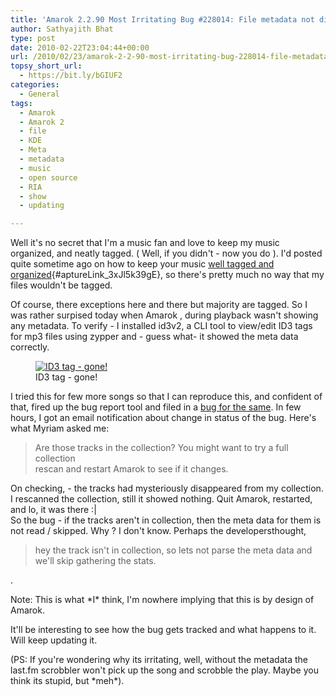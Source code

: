 ```yaml
---
title: 'Amarok 2.2.90 Most Irritating Bug #228014: File metadata not displayed If File Is Not Present In Collection'
author: Sathyajith Bhat
type: post
date: 2010-02-22T23:04:44+00:00
url: /2010/02/23/amarok-2-2-90-most-irritating-bug-228014-file-metadata-not-displayed-if-file-is-not-present-in-collection/
topsy_short_url:
  - https://bit.ly/bGIUF2
categories:
  - General
tags:
  - Amarok
  - Amarok 2
  - file
  - KDE
  - Meta
  - metadata
  - music
  - open source
  - RIA
  - show
  - updating

---
```

Well it's no secret that I'm a music fan and love to keep my music organized, and neatly tagged. ( Well, if you didn't - now you do ). I'd posted quite sometime ago on how to keep your music [well tagged and organized][1]{#aptureLink_3xJl5k39gE}, so there's pretty much no way that my files wouldn't be tagged.

Of course, there exceptions here and there but majority are tagged. So I was rather surpised today when Amarok , during playback wasn't showing any metadata. To verify - I installed id3v2, a CLI tool to view/edit ID3 tags for mp3 files using zypper and - guess what- it showed the meta data correctly.
  
<!--more-->

<p style="text-align: center;">
  <figure style="width: 622px" class="wp-caption aligncenter"><a href="https://imagebin.ca/img/Vd4Ku-B.jpg"><img class=" " title="ID3 tag - gone!" src="https://imagebin.ca/img/Vd4Ku-B.jpg" alt="ID3 tag - gone!"   /></a><figcaption class="wp-caption-text">ID3 tag - gone!</figcaption></figure> 
  
  <p>
    I tried this for few more songs so that I can reproduce this, and confident of that, fired up the bug report tool and filed in a <a id="aptureLink_AJTpe7PkTC" href="https://bugs.kde.org/show_bug.cgi?id=228014">bug for the same</a>. In few hours, I got an email notification about change in status of the bug. Here's what Myriam asked me:
  </p>
  
  <blockquote>
    <p>
      Are those tracks in the collection? You might want to try a full collection<br /> rescan and restart Amarok to see if it changes.
    </p>
  </blockquote>
  
  <p>
    On checking, - the tracks had mysteriously disappeared from my collection. I rescanned the collection, still it showed nothing. Quit Amarok, restarted, and lo, it was there :|<br /> So the bug - if the tracks aren't in collection, then the meta data for them is not read / skipped. Why ? I don't know. Perhaps the developersthought,
  </p>
  
  <blockquote>
    <p>
      hey the track isn't in collection, so lets not parse the meta data and we'll skip gathering the stats.
    </p>
  </blockquote>
  
  <p>
    .
  </p>
  
  <p>
    Note: This is what *I* think, I'm nowhere implying that this is by design of Amarok.
  </p>
  
  <p>
    It'll be interesting to see how the bug gets tracked and what happens to it. Will keep updating it.
  </p>
  
  <p>
    (PS: If you're wondering why its irritating, well, without the metadata the last.fm scrobbler won't pick up the song and scrobble the play. Maybe you think its stupid, but *meh*).
  </p>

 [1]: https://sathyabh.at/2008/07/27/how-organise-and-tag-music-mp3-files-automatically-using-musicbrainz-picard-tagger/
